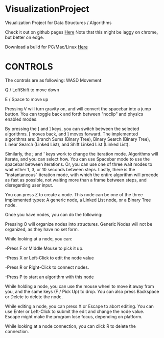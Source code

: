 # VisualizationProject
Visualization Project for Data Structures / Algorithms

Check it out on github pages [Here](https://mwaterman29.github.io/Visualization/Public%20Builds/WebGL_Build1/index.html)
Note that this might be laggy on chrome, but better on edge.

Download a build for PC/Mac/Linux [Here](https://downgit.github.io/#/home?url=https://github.com/mwaterman29/Visualization/tree/master/Public%20Builds/Windows_Build1)

# CONTROLS 
The controls are as following:
WASD Movement

Q / LeftShift to move down

E / Space to move up

Pressing V will turn gravity on, and will convert the spacebar into a jump button. You can toggle back and forth between "noclip" and physics enabled modes.

By pressing the \[ and \] keys, you can switch between the selected algorithms. \[ moves back, and \] moves forward. The implemented algorithms are: Branch Sums (Binary Tree), Binary Search (Binary Tree), Linear Search (Linked List), and Shift Linked List (Linked List).

Similarly, the ; and ' keys work to change the iteration mode. Algorithms will iterate, and you can select how. You can use Spacebar mode to use the spacebar between iterations. Or, you can use one of three wait modes to wait either 1, 3, or 10 seconds between steps. Lastly, there is the "instantaneous" iteration mode, with which the entire algorithm will procede as fast as possible, not waiting more than a frame between steps, and disregarding user input.

You can press Z to create a node. This node can be one of the three implemented types: A generic node, a Linked List node, or a Binary Tree node.

Once you have nodes, you can do the following:

Pressing O will organize nodes into structures. Generic Nodes will not be organized, as they have no set form. 

While looking at a node, you can:

-Press F or Middle Mouse to pick it up.

-Press X or Left-Click to edit the node value

-Press R or Right-Click to connect nodes.

-Press P to start an algorithm with this node


While holding a node, you can use the mouse wheel to move it away from you, and the same keys (F / Pick Up) to drop. You can also press Backspace or Delete to delete the node.

While editing a node, you can press X or Escape to abort editing. You can use Enter or Left-Click to submit the edit and change the node value. Escape might make the program lose focus, depending on platform. 

While looking at a node connection, you can click R to delete the connection.
